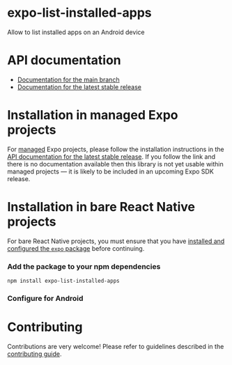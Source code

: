 # expo-list-installed-apps

Allow to list installed apps on an Android device

# API documentation

- [Documentation for the main branch](https://github.com/expo/expo/blob/main/docs/pages/versions/unversioned/sdk/list-installed-apps.md)
- [Documentation for the latest stable release](https://docs.expo.dev/versions/latest/sdk/list-installed-apps/)

# Installation in managed Expo projects

For [managed](https://docs.expo.dev/archive/managed-vs-bare/) Expo projects, please follow the installation instructions in the [API documentation for the latest stable release](#api-documentation). If you follow the link and there is no documentation available then this library is not yet usable within managed projects &mdash; it is likely to be included in an upcoming Expo SDK release.

# Installation in bare React Native projects

For bare React Native projects, you must ensure that you have [installed and configured the `expo` package](https://docs.expo.dev/bare/installing-expo-modules/) before continuing.

### Add the package to your npm dependencies

```
npm install expo-list-installed-apps
```



### Configure for Android



# Contributing

Contributions are very welcome! Please refer to guidelines described in the [contributing guide]( https://github.com/expo/expo#contributing).
